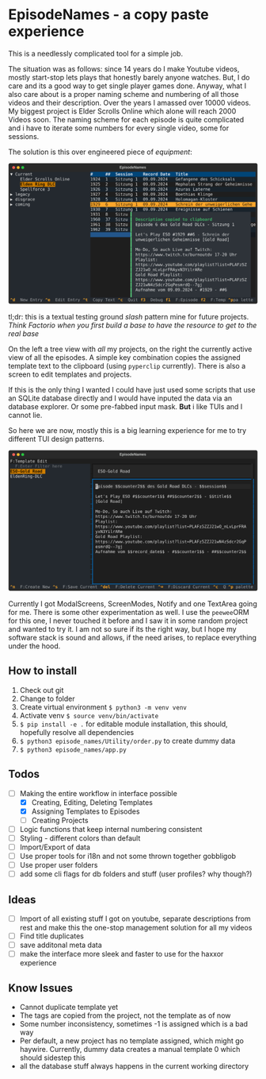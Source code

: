 # EpisodeNames - a copy paste experience

This is a needlessly complicated tool for a simple job.

The situation was as follows: since 14 years do I make Youtube videos, mostly start-stop lets plays that honestly barely anyone watches. But, I do care and its a good way to get single player games done. Anyway, what I also care about is a proper naming scheme and numbering of all those videos and their description. Over the years I amassed over 10000 videos. My biggest project is Elder Scrolls Online which alone will reach 2000 Videos soon. The naming scheme for each episode is quite complicated and i have to iterate some numbers for every single video, some for sessions.

The solution is this over engineered piece of _equipment_:

![Main Page](./docs/screenshot1.svg)

tl;dr: this is a textual testing ground *slash* pattern mine for future projects. *Think Factorio when you first build a base to have the resource to get to the real base*

On the left a tree view with _all_ my projects, on the right the currently active view of all the episodes. A simple key combination copies the assigned template text to the clipboard (using `pyperclip` currently). There is also a screen to edit templates and projects.

If this is the only thing I wanted I could have just used some scripts that use an SQLite database directly and I would have inputed the data via an database explorer. Or some pre-fabbed input mask. **But** i like TUIs and I cannot lie.

So here we are now, mostly this is a big learning experience for me to try different TUI design patterns.

![Template Page](./docs/screenshot2.svg)

Currently I got ModalScreens, ScreenModes, Notify and one TextArea going for me. There is some other experimentation as well. I use the `peewee`ORM for this one, I never touched it before and I saw it in some random project and wanted to try it. I am not so sure if its the right way, but I hope my software stack is sound and allows, if the need arises, to replace everything under the hood.

## How to install

1. Check out git
2. Change to folder
3. Create virtual environment `$ python3 -m venv venv`
4. Activate venv `$ source venv/bin/activate`
5. `$ pip install -e .` for editable module installation, this should, hopefully resolve all dependencies
6. `$ python3 episode_names/Utility/order.py` to create dummy data
7. `$ python3 episode_names/app.py`

## Todos

- [ ] Making the entire workflow in interface possible
  - [x] Creating, Editing, Deleting Templates
  - [x] Assigning Templates to Episodes
  - [ ] Creating Projects
- [ ] Logic functions that keep internal numbering consistent
- [ ] Styling - different colors than default
- [ ] Import/Export of data
- [ ] Use proper tools for i18n and not some thrown together gobbligob
- [ ] Use proper user folders
- [ ] add some cli flags for db folders and stuff (user profiles? why though?)

## Ideas

- [ ] Import of all existing stuff I got on youtube, separate descriptions from rest and make this the one-stop management solution for all my videos
- [ ] Find title duplicates
- [ ] save additonal meta data
- [ ] make the interface more sleek and faster to use for the haxxor experience

## Know Issues

* Cannot duplicate template yet
* The tags are copied from the project, not the template as of now
* Some number inconsistency, sometimes -1 is assigned which is a bad way
* Per default, a new project has no template assigned, which might go haywire. Currently, dummy data creates a manual template 0 which should sidestep this
* all the database stuff always happens in the current working directory